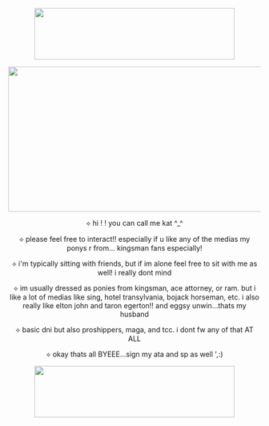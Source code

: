 <p align="center">
  <img width="400" height="103" src="https://64.media.tumblr.com/8c8be68f053e18b5282834e895dee0c2/ac7ca9e806546f3b-a7/s400x600/b45eae5e72a0c4bdc88f816e096e542596946351.png">
</p>
<p align="center">
  <img width="520" height="290" src="https://i.pinimg.com/originals/7f/60/7d/7f607dd69caaad28e50e4b307a0559da.gif">
<p align="center"> ⟡ hi ! ! you can call me kat ^_^ </p>

<p align="center"> ⟡ please feel free to interact!! especially if u like any of the medias my ponys r from... kingsman fans especially! </p>

<p align="center"> ⟡ i'm typically sitting with friends, but if im alone feel free to sit with me as well! i really dont mind </p>

<p align="center"> ⟡ im usually dressed as ponies from kingsman, ace attorney, or ram. but i like a lot of medias like sing, hotel transylvania, bojack horseman, etc. i also really like elton john and taron egerton!! and eggsy unwin...thats my husband </p>

<p align="center"> ⟡ basic dni but also proshippers, maga, and tcc. i dont fw any of that AT ALL </p>

<p align="center"> ⟡ okay thats all BYEEE...sign my ata and sp as well ',:) </p>

<p align="center">
  <img width="400" height="103" src="https://64.media.tumblr.com/8c8be68f053e18b5282834e895dee0c2/ac7ca9e806546f3b-a7/s400x600/b45eae5e72a0c4bdc88f816e096e542596946351.png">
</p>
